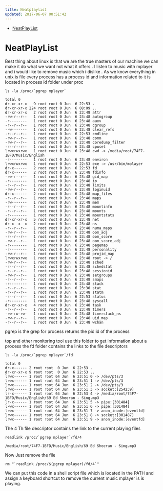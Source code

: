 ```yaml
---
title: Neatplaylist
updated: 2017-06-07 00:51:42
---
```


- [NeatPlayList](#orga6a3ae2)


<a id="orga6a3ae2"></a>

# NeatPlayList

Best thing about linux is that we are the true masters of our machine we can make it do what we want not what it offers . I listen to music with mplayer and i would like to remove music which i dislike . As we know everything in unix is file every process has a process id and information related to it is located in process id folder under proc

```shell
ls -la /proc/`pgrep mplayer`
```

    total 0
    dr-xr-xr-x   9 root root 0 Jun  6 22:53 .
    dr-xr-xr-x 224 root root 0 Jun  6 08:09 ..
    dr-xr-xr-x   2 root root 0 Jun  6 23:48 attr
    -rw-r--r--   1 root root 0 Jun  6 23:48 autogroup
    -r--------   1 root root 0 Jun  6 23:48 auxv
    -r--r--r--   1 root root 0 Jun  6 23:48 cgroup
    --w-------   1 root root 0 Jun  6 23:48 clear_refs
    -r--r--r--   1 root root 0 Jun  6 22:53 cmdline
    -rw-r--r--   1 root root 0 Jun  6 23:48 comm
    -rw-r--r--   1 root root 0 Jun  6 23:48 coredump_filter
    -r--r--r--   1 root root 0 Jun  6 23:48 cpuset
    lrwxrwxrwx   1 root root 0 Jun  6 23:48 cwd -> /media/root/74F7-1BFD/Music/English
    -r--------   1 root root 0 Jun  6 23:48 environ
    lrwxrwxrwx   1 root root 0 Jun  6 22:53 exe -> /usr/bin/mplayer
    dr-x------   2 root root 0 Jun  6 22:53 fd
    dr-x------   2 root root 0 Jun  6 23:48 fdinfo
    -rw-r--r--   1 root root 0 Jun  6 23:48 gid_map
    -r--------   1 root root 0 Jun  6 23:48 io
    -r--r--r--   1 root root 0 Jun  6 23:48 limits
    -rw-r--r--   1 root root 0 Jun  6 23:48 loginuid
    dr-x------   2 root root 0 Jun  6 23:48 map_files
    -r--r--r--   1 root root 0 Jun  6 23:48 maps
    -rw-------   1 root root 0 Jun  6 23:48 mem
    -r--r--r--   1 root root 0 Jun  6 23:48 mountinfo
    -r--r--r--   1 root root 0 Jun  6 23:48 mounts
    -r--------   1 root root 0 Jun  6 23:48 mountstats
    dr-xr-xr-x   5 root root 0 Jun  6 23:48 net
    dr-x--x--x   2 root root 0 Jun  6 23:48 ns
    -r--r--r--   1 root root 0 Jun  6 23:48 numa_maps
    -rw-r--r--   1 root root 0 Jun  6 23:48 oom_adj
    -r--r--r--   1 root root 0 Jun  6 23:48 oom_score
    -rw-r--r--   1 root root 0 Jun  6 23:48 oom_score_adj
    -r--------   1 root root 0 Jun  6 23:48 pagemap
    -r--------   1 root root 0 Jun  6 23:48 personality
    -rw-r--r--   1 root root 0 Jun  6 23:48 projid_map
    lrwxrwxrwx   1 root root 0 Jun  6 23:48 root -> /
    -rw-r--r--   1 root root 0 Jun  6 23:48 sched
    -r--r--r--   1 root root 0 Jun  6 23:48 schedstat
    -r--r--r--   1 root root 0 Jun  6 23:48 sessionid
    -rw-r--r--   1 root root 0 Jun  6 23:48 setgroups
    -r--r--r--   1 root root 0 Jun  6 23:48 smaps
    -r--------   1 root root 0 Jun  6 23:48 stack
    -r--r--r--   1 root root 0 Jun  6 23:30 stat
    -r--r--r--   1 root root 0 Jun  6 23:48 statm
    -r--r--r--   1 root root 0 Jun  6 22:53 status
    -r--------   1 root root 0 Jun  6 23:48 syscall
    dr-xr-xr-x   4 root root 0 Jun  6 23:48 task
    -r--r--r--   1 root root 0 Jun  6 23:48 timers
    -rw-rw-rw-   1 root root 0 Jun  6 23:48 timerslack_ns
    -rw-r--r--   1 root root 0 Jun  6 23:48 uid_map
    -r--r--r--   1 root root 0 Jun  6 23:48 wchan

pgrep is the grep for process returns the pid id of the process

top and other monitoring tool use this folder to get information about a process the fd folder contains the links to the file descriptors

```shell
ls -la /proc/`pgrep mplayer`/fd
```

    total 0
    dr-x------ 2 root root  0 Jun  6 22:53 .
    dr-xr-xr-x 9 root root  0 Jun  6 22:53 ..
    lrwx------ 1 root root 64 Jun  6 23:51 0 -> /dev/pts/3
    lrwx------ 1 root root 64 Jun  6 23:51 1 -> /dev/pts/3
    lrwx------ 1 root root 64 Jun  6 23:51 2 -> /dev/pts/3
    lrwx------ 1 root root 64 Jun  6 23:51 3 -> socket:[254239]
    lr-x------ 1 root root 64 Jun  6 22:53 4 -> /media/root/74F7-1BFD/Music/English/69 Ed Sheeran - Sing.mp3
    lr-x------ 1 root root 64 Jun  6 23:51 5 -> pipe:[301484]
    l-wx------ 1 root root 64 Jun  6 23:51 6 -> pipe:[301484]
    lrwx------ 1 root root 64 Jun  6 23:51 7 -> anon_inode:[eventfd]
    lrwx------ 1 root root 64 Jun  6 23:51 8 -> socket:[301487]
    lrwx------ 1 root root 64 Jun  6 23:51 9 -> anon_inode:[eventfd]

The 4 Th file descriptor contains the link to the current playing files

```shell
readlink /proc/`pgrep mplayer`/fd/4
```

    /media/root/74F7-1BFD/Music/English/69 Ed Sheeran - Sing.mp3

Now Just remove the file

```shell
rm "`readlink /proc/$(pgrep mplayer)/fd/4`"
```

We can put this code in a shell script file which is located in the PATH and assign a keyboard shortcut to remove the current music mplayer is is playing.


